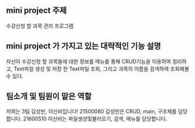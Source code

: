 ## mini project 주제
수강신청 할 과목 관리 프로그램

## mini project 가 가지고 있는 대략적인 기능 설명
자신이 수강신청 할 과목들에 대한 정보를 메뉴를 통해 CRUD기능을 이용하여 정리하고, Text파일 생성 및 저장 한 Text파일 조회, 그리고 과목의 이름을 검색하여 조회해볼수 있다.

## 팀소개 및 팀원이 맡은 역할
저희는 3팀 김성빈, 이신비입니다!
21500080 김성빈은 CRUD, main, 구조체를 담당합니다.
21600510 이신비는 파일생성및불러오기, 검색, 메뉴를 담당합니다.
